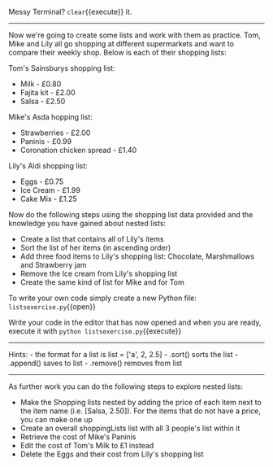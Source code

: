 Messy Terminal? `clear`{{execute}} it.
<hr>

Now we're going to create some lists and work with them as practice.
Tom, Mike and Lily all go shopping at different supermarkets and want to compare their weekly shop. Below is each of their shopping lists:

Tom's Sainsburys shopping list:
- Milk - £0.80
- Fajita kit - £2.00
- Salsa - £2.50

Mike's Asda hopping list:
- Strawberries - £2.00
- Paninis - £0.99
- Coronation chicken spread - £1.40

Lily's Aldi shopping list:
- Eggs - £0.75
- Ice Cream - £1.99
- Cake Mix - £1.25

Now do the following steps using the shopping list data provided and the knowledge you have gained about nested lists:

- Create a list that contains all of Lily's items 
- Sort the list of her items (in ascending order)
- Add three food items to Lily's shopping list: Chocolate, Marshmallows and Strawberry jam
- Remove the Ice cream from Lily's shopping list 
- Create the same kind of list for Mike and for Tom

To write your own code simply create a new Python file: `listsexercise.py`{{open}}

Write your code in the editor that has now opened and when you are ready, execute it with
`python listsexercise.py`{{execute}}

<hr>
Hints:
- the format for a list is list = ['a', 2, 2.5]
- .sort() sorts the list 
- .append() saves to list 
- .remove() removes from list 
<hr>

As further work you can do the following steps to explore nested lists:
- Make the Shopping lists nested by adding the price of each item next to the item name (i.e. [Salsa, 2.50]). For the items that do not have a price, you can make one up
- Create an overall shoppingLists list with all 3 people's list within it
- Retrieve the cost of Mike's Paninis
- Edit the cost of Tom's Milk to £1 instead
- Delete the Eggs and their cost from Lily's shopping list